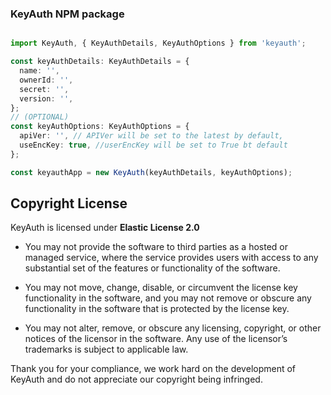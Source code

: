 ### KeyAuth NPM package


```typescript

import KeyAuth, { KeyAuthDetails, KeyAuthOptions } from 'keyauth';

const keyAuthDetails: KeyAuthDetails = {
  name: '',
  ownerId: '',
  secret: '',
  version: '',
};
// (OPTIONAL)
const keyAuthOptions: KeyAuthOptions = {
  apiVer: '', // APIVer will be set to the latest by default,
  useEncKey: true, //userEncKey will be set to True bt default
};

const keyauthApp = new KeyAuth(keyAuthDetails, keyAuthOptions);

```

## Copyright License

KeyAuth is licensed under **Elastic License 2.0**

* You may not provide the software to third parties as a hosted or managed
service, where the service provides users with access to any substantial set of
the features or functionality of the software.

* You may not move, change, disable, or circumvent the license key functionality
in the software, and you may not remove or obscure any functionality in the
software that is protected by the license key.

* You may not alter, remove, or obscure any licensing, copyright, or other notices
of the licensor in the software. Any use of the licensor’s trademarks is subject
to applicable law.

Thank you for your compliance, we work hard on the development of KeyAuth and do not appreciate our copyright being infringed.